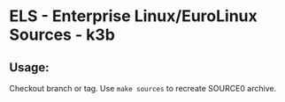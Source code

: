 # ELS - Enterprise Linux/EuroLinux Sources - k3b
 
## Usage:
  Checkout branch or tag. Use `make sources` to recreate  SOURCE0 archive.

